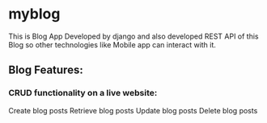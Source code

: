 # myblog
This is Blog App Developed by django and also developed REST API of this Blog so other technologies like Mobile app can interact with it.

## Blog Features:
### CRUD functionality on a live website:
  Create blog posts
  Retrieve blog posts
  Update blog posts
  Delete blog posts
